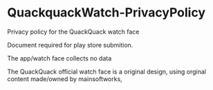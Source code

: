 # QuackquackWatch-PrivacyPolicy
Privacy policy for the QuackQuack watch face

Document required for play store submition. 

The app/watch face collects no data 

The QuackQuack official watch face is a original design, using orginal content made/owned by mainsoftworks, 
